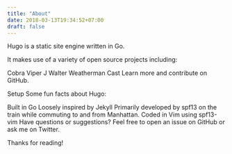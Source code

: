 ```yaml
---
title: "About"
date: 2018-03-13T19:34:52+07:00
draft: false
---
```


Hugo is a static site engine written in Go.

It makes use of a variety of open source projects including:

Cobra
Viper
J Walter Weatherman
Cast
Learn more and contribute on GitHub.

Setup
Some fun facts about Hugo:

Built in Go
Loosely inspired by Jekyll
Primarily developed by spf13 on the train while commuting to and from Manhattan.
Coded in Vim using spf13-vim
Have questions or suggestions? Feel free to open an issue on GitHub or ask me on Twitter.

Thanks for reading!